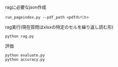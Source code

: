ragに必要なjson作成

```
run_pageindex.py --pdf_path <pdfのパス>
```
rag実行(現在質問はxlsxの特定のセルを繰り返し読む形)

```
python rag.py  
```

評価

```
python evaluate.py
python accuracy.py                     
```
